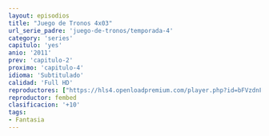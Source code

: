```yaml
---
layout: episodios
title: "Juego de Tronos 4x03"
url_serie_padre: 'juego-de-tronos/temporada-4'
category: 'series'
capitulo: 'yes'
anio: '2011'
prev: 'capitulo-2'
proximo: 'capitulo-4'
idioma: 'Subtitulado'
calidad: 'Full HD'
reproductores: ["https://hls4.openloadpremium.com/player.php?id=bFVzdnFtbTRVZFI2TjFYc0dKMkJ6c1ArWlg2bWtmQkgzNHN0TE40ZFYvNGFlUzhvQ0NUM3AyNzNzM3hGN2xNRld6cWxJRnRualpaMWtWRW9vL3Vlemc9PQ&sub=https://sub.cuevana2.io/vtt-sub/sub7/Game.Of.Thrones.S04E03.vtt"]
reproductor: fembed
clasificacion: '+10'
tags:
- Fantasia
---
```












